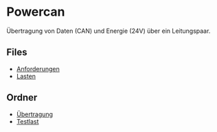 # Powercan

Übertragung von Daten (CAN) und Energie (24V) über ein Leitungspaar. 

## Files
* [Anforderungen](requirement.md)
* [Lasten](load.md)

## Ordner
* [Übertragung](transmission/)
* [Testlast](load/)
